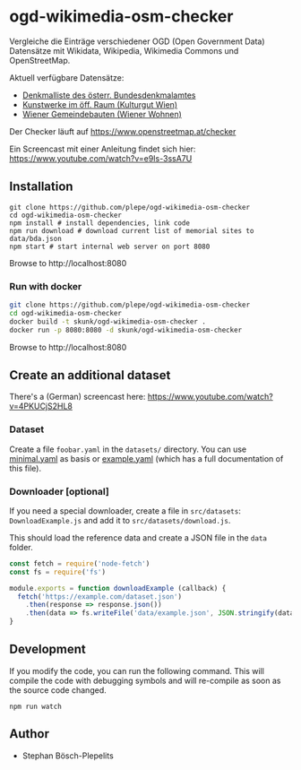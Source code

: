 # ogd-wikimedia-osm-checker
Vergleiche die Einträge verschiedener OGD (Open Government Data) Datensätze mit Wikidata, Wikipedia, Wikimedia Commons und OpenStreetMap.

Aktuell verfügbare Datensätze:
* [Denkmalliste des österr. Bundesdenkmalamtes](https://bda.gv.at/denkmalverzeichnis/#denkmalliste-gemaess-3-dmsg)
* [Kunstwerke im öff. Raum (Kulturgut Wien)](https://www.data.gv.at/katalog/dataset/stadt-wien_kunstwerkeimffentlichenraumwien)
* [Wiener Gemeindebauten (Wiener Wohnen)](https://www.wienerwohnen.at/wiener-gemeindebau/gemeindebaubeschreibungen.html)

Der Checker läuft auf https://www.openstreetmap.at/checker

Ein Screencast mit einer Anleitung findet sich hier: https://www.youtube.com/watch?v=e9Is-3ssA7U

## Installation
```
git clone https://github.com/plepe/ogd-wikimedia-osm-checker
cd ogd-wikimedia-osm-checker
npm install # install dependencies, link code
npm run download # download current list of memorial sites to data/bda.json
npm start # start internal web server on port 8080
```

Browse to http://localhost:8080

### Run with docker
```sh
git clone https://github.com/plepe/ogd-wikimedia-osm-checker
cd ogd-wikimedia-osm-checker
docker build -t skunk/ogd-wikimedia-osm-checker .
docker run -p 8080:8080 -d skunk/ogd-wikimedia-osm-checker
```

Browse to http://localhost:8080

## Create an additional dataset
There's a (German) screencast here: https://www.youtube.com/watch?v=4PKUCjS2HL8

### Dataset
Create a file `foobar.yaml` in the `datasets/` directory. You can use
[minimal.yaml](doc/minimal.yaml) as basis or [example.yaml](doc/example.yaml)
(which has a full documentation of this file).

### Downloader [optional]
If you need a special downloader, create a file in `src/datasets`:
`DownloadExample.js` and add it to `src/datasets/download.js`.

This should load the reference data and create a JSON file in the `data`
folder.

```js
const fetch = require('node-fetch')
const fs = require('fs')

module.exports = function downloadExample (callback) {
  fetch('https://example.com/dataset.json')
    .then(response => response.json())
    .then(data => fs.writeFile('data/example.json', JSON.stringify(data), callback))
}
```

## Development
If you modify the code, you can run the following command. This will compile the code with debugging symbols and will re-compile as soon as the source code changed.
```
npm run watch
```

## Author
* Stephan Bösch-Plepelits
